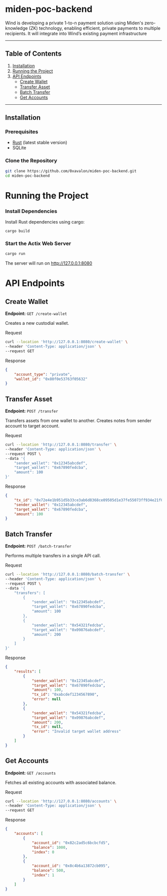 # miden-poc-backend

Wind is developing a private 1-to-n payment solution using Miden's zero-knowledge (ZK) technology, enabling efficient, private payments to multiple recipients. It will integrate into Wind’s existing payment infrastructure

---

## Table of Contents

1. [Installation](#installation)
2. [Running the Project](#running-the-project)
3. [API Endpoints](#api-endpoints)
   - [Create Wallet](#create-wallet)
   - [Transfer Asset](#transfer-asset)
   - [Batch Transfer](#batch-transfer)
   - [Get Accounts](#get-accounts)

---

## Installation

### Prerequisites
- [Rust](https://www.rust-lang.org/tools/install) (latest stable version)
- SQLite


### Clone the Repository
```bash
git clone https://github.com/0xavalon/miden-poc-backend.git
cd miden-poc-backend
```

# Running the Project
### Install Dependencies
Install Rust dependencies using cargo:
```
cargo build
```

### Start the Actix Web Server
```bash
cargo run
```
The server will run on http://127.0.0.1:8080

# API Endpoints
## Create Wallet
**Endpoint:** `GET /create-wallet`

Creates a new custodial wallet.

Request
```bash
curl --location 'http://127.0.0.1:8080/create-wallet' \
--header 'Content-Type: application/json' \
--request GET
```
Response
```json
{
    "account_type": "private",
    "wallet_id": "0x80f0e53763f05632"
}
```


## Transfer Asset
**Endpoint:** `POST /transfer`

Transfers assets from one wallet to another. Creates notes from sender account to target account.

Request
```bash
curl --location 'http://127.0.0.1:8080/transfer' \
--header 'Content-Type: application/json' \
--request POST \
--data '{
    "sender_wallet": "0x12345abcdef",
    "target_wallet": "0x67890fedcba",
    "amount": 100
}'
```

Response
```json
{
    "tx_id": "0x72e4e1b951d5b33ce3ab6d8368ce09505d1e37fe55073ff934e21f076e44f509",
    "sender_wallet": "0x12345abcdef",
    "target_wallet": "0x67890fedcba",
    "amount": 100
}
```


## Batch Transfer
**Endpoint:** `POST /batch-transfer`

Performs multiple transfers in a single API call.

Request
```bash
curl --location 'http://127.0.0.1:8080/batch-transfer' \
--header 'Content-Type: application/json' \
--request POST \
--data '{
    "transfers": [
        {
            "sender_wallet": "0x12345abcdef",
            "target_wallet": "0x67890fedcba",
            "amount": 100
        },
        {
            "sender_wallet": "0x54321fedcba",
            "target_wallet": "0x09876abcdef",
            "amount": 200
        }
    ]
}'

```

Response
```json
{
    "results": [
        {
            "sender_wallet": "0x12345abcdef",
            "target_wallet": "0x67890fedcba",
            "amount": 100,
            "tx_id": "0xabcdef1234567890",
            "error": null
        },
        {
            "sender_wallet": "0x54321fedcba",
            "target_wallet": "0x09876abcdef",
            "amount": 200,
            "tx_id": null,
            "error": "Invalid target wallet address"
        }
    ]
}
```


## Get Accounts
**Endpoint:** `GET /accounts`

Fetches all existing accounts with associated balance.

Request
```bash
curl --location 'http://127.0.0.1:8080/accounts' \
--header 'Content-Type: application/json' \
--request GET
```

Response
```json
{
    "accounts": [
        {
            "account_id": "0x82c2ad5c6bcbcfd5",
            "balance": 1000,
            "index": 0
        },
        {
            "account_id": "0x8c4b6a13872cb095",
            "balance": 500,
            "index": 1
        }
    ]
}
```